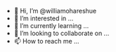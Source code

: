 - 👋 Hi, I’m @williamohareshue
- 👀 I’m interested in ...
- 🌱 I’m currently learning ...
- 💞️ I’m looking to collaborate on ...
- 📫 How to reach me ...

<!---
williamohareshue/williamohareshue is a ✨ special ✨ repository because its `README.md` (this file) appears on your GitHub profile.
You can click the Preview link to take a look at your changes.
--->
